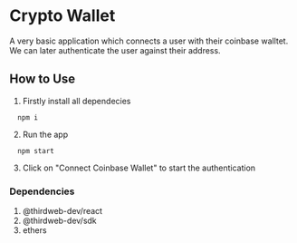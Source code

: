 # Crypto Wallet

A very basic application which connects a user with their coinbase walltet. We can later authenticate the user against their address.

## How to Use

1. Firstly install all dependecies

```
  npm i
```

2. Run the app

```
  npm start
```

3. Click on "Connect Coinbase Wallet" to start the authentication

### Dependencies

1. @thirdweb-dev/react
2. @thirdweb-dev/sdk
3. ethers
